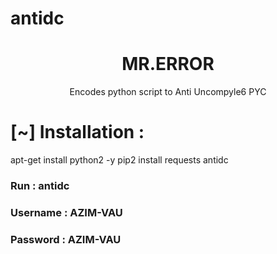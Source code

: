 # antidc


<h1 align="center"> MR.ERROR</h1>
<p align="center">
      Encodes python script to Anti Uncompyle6 PYC
</p>


<h1>[~] Installation : </h1>
apt-get install python2 -y
pip2 install requests antidc


<h3>Run : antidc</h3>

<h3>Username : AZIM-VAU</h3>
<h3>Password : AZIM-VAU</h3>
